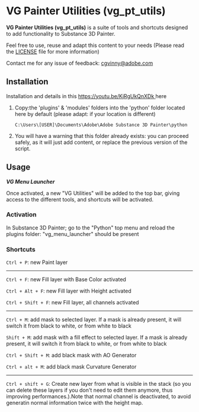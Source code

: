 # VG Painter Utilities (vg_pt_utils)

**VG Painter Utilities (vg_pt_utils)** is a suite of tools and shortcuts designed to add functionality to Substance 3D Painter.

Feel free to use, reuse and adapt this content to your needs
(Please read the [LICENSE](LICENSE) file for more information)

Contact me for any issue of feedback: cgvinny@adobe.com

## Installation
Installation and details in this [https://youtu.be/KjRgUkQnXDk ](video) here

1. Copy:the 'plugins' & 'modules' folders into the 'python' folder located here by default (please adapt: if your location is different) 

   `C:\Users\[USER]\Documents\Adobe\Adobe Substance 3D Painter\python`

3. You will have a warning that this folder already exists: you can proceed safely, as it will just add content, or replace the previous version of the script.


    

## Usage

***VG Menu Launcher***

Once activated, a new "VG Utilities" will be added to the top bar, giving access to the different tools, and shortcuts will be activated. 

### Activation 
In Substance 3D Painter; go to the "Python" top menu and reload the plugins folder: "vg_menu_launcher" should be present


### Shortcuts
`Ctrl + P`: new Paint layer

---
`Ctrl + F`: new Fill layer with Base Color activated

`Ctrl + Alt + F`: new Fill layer with Height activated

`Ctrl + Shift + F`: new Fill layer, all channels activated

---
`Ctrl + M`: add mask to selected layer. If a mask is already present, it will switch it from black to white, or from white to black

`Shift + M`: add mask with a fill effect to selected layer. If a mask is already present, it will switch it from black to white, or from white to black

`Ctrl + Shift + M`: add black mask with AO Generator

`Ctrl + alt + M`: add black mask Curvature Generator

---
`Ctrl + shift + G`: Create new layer from what is visible in the stack (so you can delete these layers if you don't need to edit them anymore, thus improving performances.).Note that normal channel is deactivated, to avoid generatin normal information twice with the height map.

